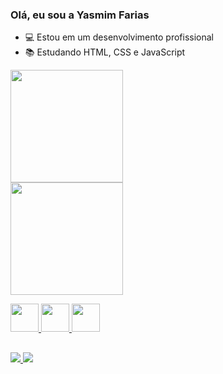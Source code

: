 ### Olá, eu sou a Yasmim Farias

- 💻 Estou em um desenvolvimento profissional 
- 📚 Estudando HTML, CSS e JavaScript

<div>
  <a href="https://beacons.ai/yasmimfarias">
  <img height="180em" src="https://github-readme-stats.vercel.app/api?username=yasmimfarias&show_icons=true&theme=dracula&include_all_commits-true&count_private=true"/> <br>
   <img height="180em" src="https://github-readme-stats.vercel.app/api/top-langs/?username=yasmimfarias&layout=compact&langs_count=16&theme=dracula"/>
</div>

<img height="45em" src="https://cdn.jsdelivr.net/gh/devicons/devicon@latest/icons/html5/html5-original.svg"/> <img height="45em" src="https://cdn.jsdelivr.net/gh/devicons/devicon@latest/icons/css3/css3-original.svg"/> <img height="45em" src="https://cdn.jsdelivr.net/gh/devicons/devicon@latest/icons/javascript/javascript-original.svg"/> 
##          
 <a href="yasmimdos.farias@gmail.com" target="_blank"><img src="https://img.shields.io/badge/Gmail-D14836?style=for-the-badge&logo=gmail&logoColor=white" target="_blank"> <a href="www.linkedin.com/in/yasmim-farias-50b635228" target="_blank"><img src="https://img.shields.io/badge/LinkedIn-0077B5?style=for-the-badge&logo=linkedin&logoColor=white" target="_blank">                           


 





 
